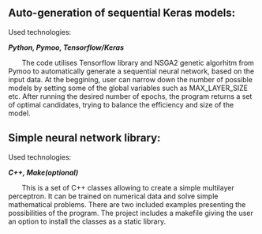 ## Auto-generation of sequential Keras models:
Used technologies:
<br>
<p style="font-style:italic;font-weight:bold;">Python, Pymoo, Tensorflow/Keras</p>

&nbsp;&nbsp;&nbsp;&nbsp;&nbsp;&nbsp; The code utilises Tensorflow library and NSGA2 genetic algorhitm from Pymoo to automatically generate a sequential neural network, based on the input data. At the beggining, user can narrow down the number of possible models by setting some of the global variables such as MAX_LAYER_SIZE etc. After running the desired number of epochs, the program returns a set of optimal candidates, trying to balance the efficiency and size of the model.

## Simple neural network library:

Used technologies:
<br>
<p style="font-style:italic;font-weight:bold;">C++, Make(optional)</p>

&nbsp;&nbsp;&nbsp;&nbsp;&nbsp;&nbsp; This is a set of C++ classes allowing to create a simple multilayer perceptron. It can be trained on numerical data and solve simple mathematical problems. There are two included examples presenting the possibilities of the program. The project includes a makefile giving the user an option to install the classes as a static library.
